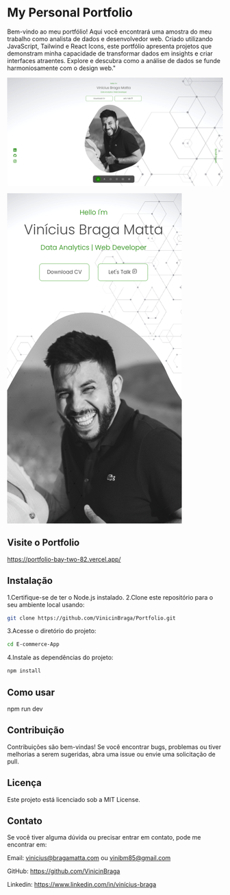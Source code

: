 # My Personal Portfolio

Bem-vindo ao meu portfólio! Aqui você encontrará uma amostra do meu trabalho como analista de dados e desenvolvedor web. Criado utilizando JavaScript, Tailwind e React Icons, este portfólio apresenta projetos que demonstram minha capacidade de transformar dados em insights e criar interfaces atraentes. Explore e descubra como a análise de dados se funde harmoniosamente com o design web."

![Portfolio](./src/assets/capa.png)

![Portfolio-Mobile](./src/assets/capa-mobile.png)

## Visite o Portfolio
https://portfolio-bay-two-82.vercel.app/

## Instalação
1.Certifique-se de ter o Node.js instalado.
2.Clone este repositório para o seu ambiente local usando:
```bash
git clone https://github.com/VinicinBraga/Portfolio.git
```

3.Acesse o diretório do projeto:
```bash
cd E-commerce-App
```
4.Instale as dependências do projeto:
```bash
npm install
```

## Como usar
npm run dev

## Contribuição
Contribuições são bem-vindas! Se você encontrar bugs, problemas ou tiver melhorias a serem sugeridas, abra uma issue ou envie uma solicitação de pull.

## Licença
Este projeto está licenciado sob a MIT License.

## Contato
Se você tiver alguma dúvida ou precisar entrar em contato, pode me encontrar em:

Email: vinicius@bragamatta.com ou vinibm85@gmail.com

GitHub: https://github.com/VinicinBraga

Linkedin: https://www.linkedin.com/in/vinícius-braga

